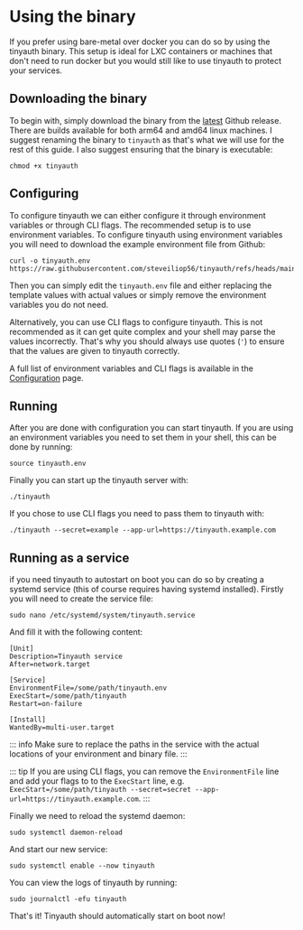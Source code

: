 # Using the binary

If you prefer using bare-metal over docker you can do so by using the tinyauth binary. This setup is ideal for LXC containers or machines that don't need to run docker but you would still like to use tinyauth to protect your services.

## Downloading the binary

To begin with, simply download the binary from the [latest](https://github.com/steveiliop56/tinyauth/releases/latest) Github release. There are builds available for both arm64 and amd64 linux machines. I suggest renaming the binary to `tinyauth` as that's what we will use for the rest of this guide. I also suggest ensuring that the binary is executable:

```shellscript
chmod +x tinyauth
```

## Configuring

To configure tinyauth we can either configure it through environment variables or through CLI flags. The recommended setup is to use environment variables. To configure tinyauth using environment variables you will need to download the example environment file from Github:

```shellscript
curl -o tinyauth.env https://raw.githubusercontent.com/steveiliop56/tinyauth/refs/heads/main/.env.example
```

Then you can simply edit the `tinyauth.env` file and either replacing the template values with actual values or simply remove the environment variables you do not need.

Alternatively, you can use CLI flags to configure tinyauth. This is not recommended as it can get quite complex and your shell may parse the values incorrectly. That's why you should always use quotes (`'`) to ensure that the values are given to tinyauth correctly.

A full list of environment variables and CLI flags is available in the [Configuration](/docs/reference/configuration.md) page.

## Running

After you are done with configuration you can start tinyauth. If you are using an environment variables you need to set them in your shell, this can be done by running:

```shellscript
source tinyauth.env
```

Finally you can start up the tinyauth server with:

```shellscript
./tinyauth
```

If you chose to use CLI flags you need to pass them to tinyauth with:

```shellscript
./tinyauth --secret=example --app-url=https://tinyauth.example.com
```

## Running as a service

if you need tinyauth to autostart on boot you can do so by creating a systemd service (this of course requires having systemd installed). Firstly you will need to create the service file:

```shellscript
sudo nano /etc/systemd/system/tinyauth.service
```

And fill it with the following content:

```
[Unit]
Description=Tinyauth service
After=network.target

[Service]
EnvironmentFile=/some/path/tinyauth.env
ExecStart=/some/path/tinyauth
Restart=on-failure

[Install]
WantedBy=multi-user.target
```

::: info
Make sure to replace the paths in the service with the actual locations of your environment and binary file.
:::

::: tip
If you are using CLI flags, you can remove the `EnvironmentFile` line and add your flags to to the `ExecStart` line, e.g. `ExecStart=/some/path/tinyauth --secret=secret --app-url=https://tinyauth.example.com`.
:::

Finally we need to reload the systemd daemon:

```shellscript
sudo systemctl daemon-reload
```

And start our new service:

```shellscript
sudo systemctl enable --now tinyauth
```

You can view the logs of tinyauth by running:

```shellscript
sudo journalctl -efu tinyauth
```

That's it! Tinyauth should automatically start on boot now!
